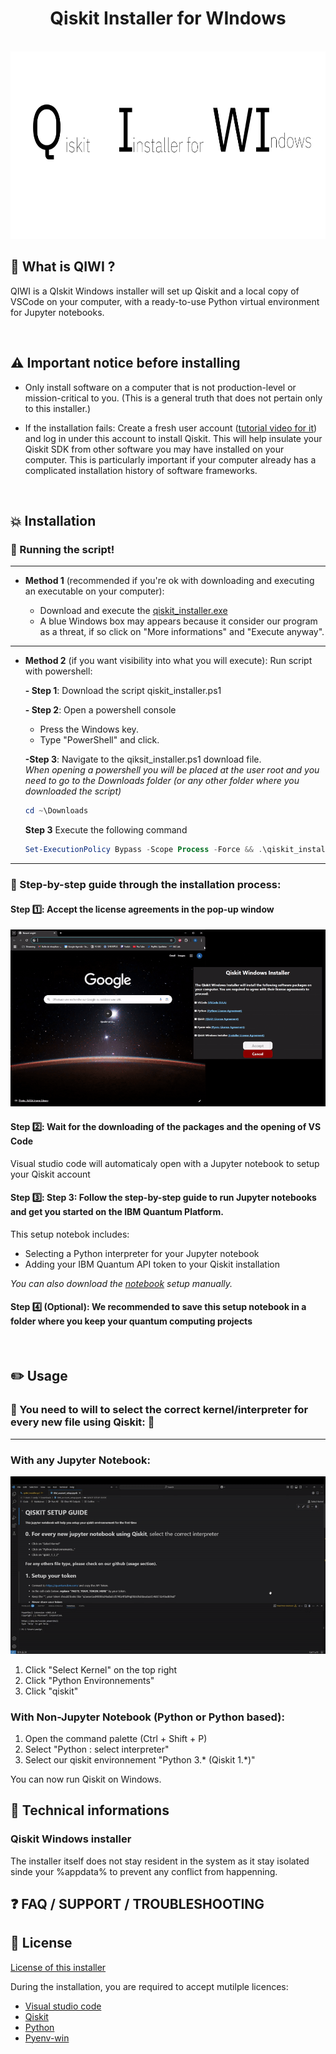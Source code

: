 <div align="center">
  <h1 align="center">Qiskit Installer for WIndows</h1>
</div>

<div align="center">

  <!-- PROJECT LOGO -->
  <br />
    
  <img alt="QiskitWindowslogo" src="ressources/assets/Logo.svg" width="700" height="300">
    
  <br />
</div>

##  📍 What is QIWI ?

QIWI is a QIskit Windows installer will set up Qiskit and a local copy of VSCode on your computer, with a ready-to-use Python virtual environment for Jupyter notebooks.

<br />

## ⚠️ Important notice before installing  

- Only install software on a computer that is not production-level or mission-critical to you. (This is a general truth that does not pertain only to this installer.)

- If the installation fails: Create a fresh user account ([tutorial video for it](https://www.youtube.com/watch?v=LpPZ1oBjsnM)) and log in under this account to install Qiskit. This will help insulate your Qiskit SDK from other software you may have installed on your computer. This is particularly important if your computer already has a complicated installation history of software frameworks.

<br />


## 💥 Installation

### 🏃 Running the script!   

---

- **Method 1** (recommended if you're ok with downloading and executing an executable on your computer):

  - Download and execute the [qiskit_installer.exe](https://github.com/ket-q/qiskit_windows_installer_pub/raw/refs/heads/main/qiskit_installer.exe)
  - A blue Windows box may appears because it consider our program as a threat, if so click on "More informations" and "Execute anyway".


---
  
- **Method 2** (if you want visibility into what you will execute): Run script with powershell:

  **- Step 1**: Download the script qiskit_installer.ps1
  
  **- Step 2**: Open a powershell console
  - Press the Windows key.
  - Type "PowerShell" and click.  

  **-Step 3**: Navigate to the qiksit_installer.ps1 download file.\
*When opening a powershell you will be placed at the user root and you need to go to the Downloads folder (or any other folder where you downloaded the script)*
  
  ```powershell
  cd ~\Downloads
  ```
  **Step 3** Execute the following command 
  ```powershell
  Set-ExecutionPolicy Bypass -Scope Process -Force && .\qiskit_installer.ps1
  ```

---


### 🚶 Step-by-step guide through the installation process: 

#### Step 1️⃣: Accept the license agreements in the pop-up window

![GIF aceppting licenses](https://github.com/ket-q/qiskit_windows_installer_pub/blob/main/ressources/assets/accepting.gif)


#### Step 2️⃣: Wait for the downloading of the packages and the opening of VS Code

Visual studio code will automaticaly open with a Jupyter notebook to setup your Qiskit account

#### Step 3️⃣: Step 3: Follow the step-by-step guide to run Jupyter notebooks and get you started on the IBM Quantum Platform. 

This setup notebok includes:
- Selecting a Python interpreter for your Jupyter notebook
- Adding your IBM Quantum API token to your Qiskit installation 


*You can also download the [notebook](https://raw.githubusercontent.com/ket-q/qiskit_windows_installer_pub/refs/heads/main/notebooks/IBM_account_setup.ipynb) setup manually.*

#### Step 4️⃣ (Optional): We recommended to save this setup notebook in a folder where you keep your quantum computing projects

<br />


## ✏️ Usage 

### 🚩 You need to will to select the correct kernel/interpreter for every new file using Qiskit:  🚩 

---

### With any Jupyter Notebook:

![GIF select kernel](https://github.com/ket-q/qiskit_windows_installer_pub/blob/main/ressources/assets/select.gif)

1. Click "Select Kernel" on the top right
2. Click "Python Environnements"
3. Click "qiskit"

### With Non-Jupyter Notebook (Python or Python based):

1. Open the command palette (Ctrl + Shift + P)
2. Select "Python : select interpreter"
3. Select our qiskit environnement "Python 3.* (Qiskit 1.*)"

You can now run Qiskit on Windows.


## 🔌 Technical informations 


### Qiskit Windows installer

The installer itself does not stay resident in the system as it stay isolated sinde your %appdata% to prevent any conflict from happenning.



## ❓ FAQ / SUPPORT / TROUBLESHOOTING




## 📜 License

[License of this installer](https://github.com/ket-q/qiskit_windows_installer_pub/blob/main/LICENSE)

During the installation, you are required to accept mutilple licences:
- [Visual studio code](https://code.visualstudio.com/license)
- [Qiskit](https://github.com/Qiskit/qiskit/blob/main/LICENSE.txt)
- [Python](https://docs.python.org/3/license.html#terms-and-conditions-for-accessing-or-otherwise-using-python)
- [Pyenv-win](https://pyenv-win.github.io/pyenv-win/#license-and-copyright)


